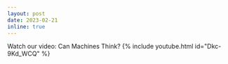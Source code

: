 ```yaml
---
layout: post
date: 2023-02-21 
inline: true
---
```


Watch our video: Can Machines Think?
{% include youtube.html id="Dkc-9Kd_WCQ" %}
